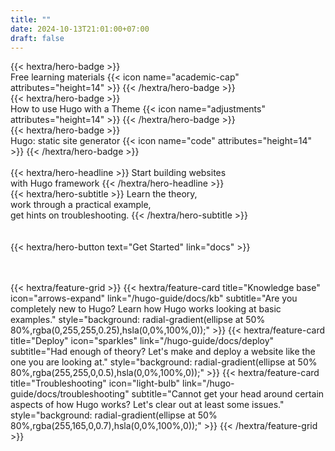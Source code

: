 ```yaml
---
title: ""
date: 2024-10-13T21:01:00+07:00
draft: false
---
```


<div id="badge_container">
<div class="badge_elem">
{{< hextra/hero-badge >}}

  <div class="w-2 h-2 rounded-full bg-primary-400" ></div>
  <span>Free learning materials</span>
  {{< icon name="academic-cap" attributes="height=14" >}}
{{< /hextra/hero-badge >}}
</div>

<div class="badge_elem">
{{< hextra/hero-badge >}}

  <div class="w-2 h-2 rounded-full bg-primary-400"></div>
  <span>How to use Hugo with a Theme</span>
  {{< icon name="adjustments" attributes="height=14" >}}
{{< /hextra/hero-badge >}}
</div>

<div class="badge_elem">
{{< hextra/hero-badge >}}

  <div class="w-2 h-2 rounded-full bg-primary-400"></div>
  <span>Hugo: static site generator</span>
  {{< icon name="code" attributes="height=14" >}}
{{< /hextra/hero-badge >}}
</div>
</div>

<br/>
<div class="mt-6 mb-6">
{{< hextra/hero-headline >}}
  Start building websites&nbsp;<br class="sm:block hidden" />with Hugo framework
{{< /hextra/hero-headline >}}
</div>

<div class="mb-12">
{{< hextra/hero-subtitle >}}
  Learn the theory,&nbsp;<br class="sm:block hidden" />work through a practical example,&nbsp;<br class="sm:block hidden" />get hints on troubleshooting.
{{< /hextra/hero-subtitle >}}
</div>

<br/>
<br/>
<div class="mb-6">
{{< hextra/hero-button text="Get Started" link="docs" >}}
</div>
<br/>
<br/>

{{< hextra/feature-grid >}}
{{< hextra/feature-card
        title="Knowledge base"
        icon="arrows-expand"
        link="/hugo-guide/docs/kb"
        subtitle="Are you completely new to Hugo? Learn how Hugo works looking at basic examples."
        style="background: radial-gradient(ellipse at 50% 80%,rgba(0,255,255,0.25),hsla(0,0%,100%,0));"
    >}}
{{< hextra/feature-card
        title="Deploy"
        icon="sparkles"
        link="/hugo-guide/docs/deploy"
        subtitle="Had enough of theory? Let's make and deploy a website like the one you are looking at."
        style="background: radial-gradient(ellipse at 50% 80%,rgba(255,255,0,0.5),hsla(0,0%,100%,0));"
    >}}
{{< hextra/feature-card
        title="Troubleshooting"
        icon="light-bulb"
        link="/hugo-guide/docs/troubleshooting"
        subtitle="Cannot get your head around certain aspects of how Hugo works? Let's clear out at least some issues."
        style="background: radial-gradient(ellipse at 50% 80%,rgba(255,165,0,0.7),hsla(0,0%,100%,0));"
    >}}
{{< /hextra/feature-grid >}}
